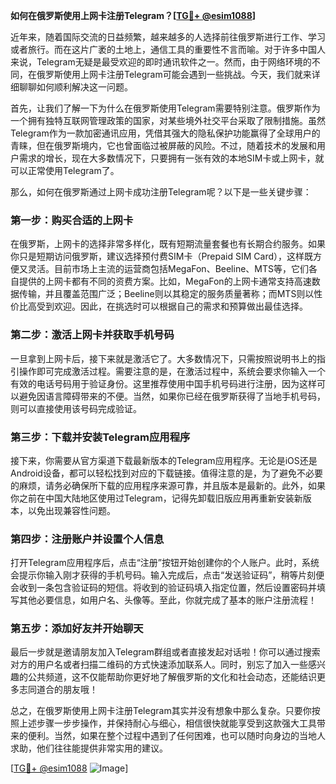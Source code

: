 **如何在俄罗斯使用上网卡注册Telegram？[[TG💪+ @esim1088](https://t.me/s/esim1088)]**

近年来，随着国际交流的日益频繁，越来越多的人选择前往俄罗斯进行工作、学习或者旅行。而在这片广袤的土地上，通信工具的重要性不言而喻。对于许多中国人来说，Telegram无疑是最受欢迎的即时通讯软件之一。然而，由于网络环境的不同，在俄罗斯使用上网卡注册Telegram可能会遇到一些挑战。今天，我们就来详细聊聊如何顺利解决这一问题。

首先，让我们了解一下为什么在俄罗斯使用Telegram需要特别注意。俄罗斯作为一个拥有独特互联网管理政策的国家，对某些境外社交平台采取了限制措施。虽然Telegram作为一款加密通讯应用，凭借其强大的隐私保护功能赢得了全球用户的青睐，但在俄罗斯境内，它也曾面临过被屏蔽的风险。不过，随着技术的发展和用户需求的增长，现在大多数情况下，只要拥有一张有效的本地SIM卡或上网卡，就可以正常使用Telegram了。

那么，如何在俄罗斯通过上网卡成功注册Telegram呢？以下是一些关键步骤：

### 第一步：购买合适的上网卡

在俄罗斯，上网卡的选择非常多样化，既有短期流量套餐也有长期合约服务。如果你只是短期访问俄罗斯，建议选择预付费SIM卡（Prepaid SIM Card），这样既方便又灵活。目前市场上主流的运营商包括MegaFon、Beeline、MTS等，它们各自提供的上网卡都有不同的资费方案。比如，MegaFon的上网卡通常支持高速数据传输，并且覆盖范围广泛；Beeline则以其稳定的服务质量著称；而MTS则以性价比高受到欢迎。因此，在挑选时可以根据自己的需求和预算做出最佳选择。

### 第二步：激活上网卡并获取手机号码

一旦拿到上网卡后，接下来就是激活它了。大多数情况下，只需按照说明书上的指引操作即可完成激活过程。需要注意的是，在激活过程中，系统会要求你输入一个有效的电话号码用于验证身份。这里推荐使用中国手机号码进行注册，因为这样可以避免因语言障碍带来的不便。当然，如果你已经在俄罗斯获得了当地手机号码，则可以直接使用该号码完成验证。

### 第三步：下载并安装Telegram应用程序

接下来，你需要从官方渠道下载最新版本的Telegram应用程序。无论是iOS还是Android设备，都可以轻松找到对应的下载链接。值得注意的是，为了避免不必要的麻烦，请务必确保所下载的应用程序来源可靠，并且版本是最新的。此外，如果你之前在中国大陆地区使用过Telegram，记得先卸载旧版应用再重新安装新版本，以免出现兼容性问题。

### 第四步：注册账户并设置个人信息

打开Telegram应用程序后，点击“注册”按钮开始创建你的个人账户。此时，系统会提示你输入刚才获得的手机号码。输入完成后，点击“发送验证码”，稍等片刻便会收到一条包含验证码的短信。将收到的验证码填入指定位置，然后设置密码并填写其他必要信息，如用户名、头像等。至此，你就完成了基本的账户注册流程！

### 第五步：添加好友并开始聊天

最后一步就是邀请朋友加入Telegram群组或者直接发起对话啦！你可以通过搜索对方的用户名或者扫描二维码的方式快速添加联系人。同时，别忘了加入一些感兴趣的公共频道，这不仅能帮助你更好地了解俄罗斯的文化和社会动态，还能结识更多志同道合的朋友哦！

总之，在俄罗斯使用上网卡注册Telegram其实并没有想象中那么复杂。只要你按照上述步骤一步步操作，并保持耐心与细心，相信很快就能享受到这款强大工具带来的便利。当然，如果在整个过程中遇到了任何困难，也可以随时向身边的当地人求助，他们往往能提供非常实用的建议。

[[TG💪+ @esim1088](https://t.me/s/esim1088) ![Image](https://i.postimg.cc/4NQfJmqS/Snipaste-2025-05-13-00-14-12.png)]